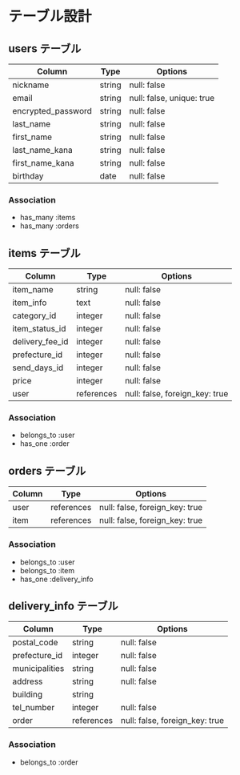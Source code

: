 # テーブル設計

## users テーブル

| Column             | Type      | Options                    |
| ------------------ | --------- | -------------------------- |
| nickname           | string    | null: false                |
| email              | string    | null: false, unique: true  |
| encrypted_password | string    | null: false                |
| last_name          | string    | null: false                |
| first_name         | string    | null: false                |
| last_name_kana     | string    | null: false                |
| first_name_kana    | string    | null: false                |
| birthday           | date      | null: false                |

### Association

- has_many :items
- has_many :orders

## items テーブル

| Column           | Type       | Options                        |
| ---------------- | ---------- | ------------------------------ |
| item_name        | string     | null: false                    |
| item_info        | text       | null: false                    |
| category_id      | integer    | null: false                    |
| item_status_id   | integer    | null: false                    |
| delivery_fee_id  | integer    | null: false                    |
| prefecture_id    | integer    | null: false                    |
| send_days_id     | integer    | null: false                    |
| price            | integer    | null: false                    |
| user             | references | null: false, foreign_key: true |

### Association

- belongs_to :user
- has_one :order

## orders テーブル

| Column        | Type       | Options                        |
|-------------- | ---------- | ------------------------------ |
| user          | references | null: false, foreign_key: true |
| item          | references | null: false, foreign_key: true |

### Association

- belongs_to :user
- belongs_to :item
- has_one :delivery_info

## delivery_info テーブル

| Column             | Type       | Options                        |
|------------------- | ---------- | ------------------------------ |
| postal_code        | string     | null: false                    |
| prefecture_id      | integer    | null: false                    |
| municipalities     | string     | null: false                    |
| address            | string     | null: false                    |
| building           | string     |                                |
| tel_number         | integer    | null: false                    |
| order              | references | null: false, foreign_key: true |

### Association

- belongs_to :order